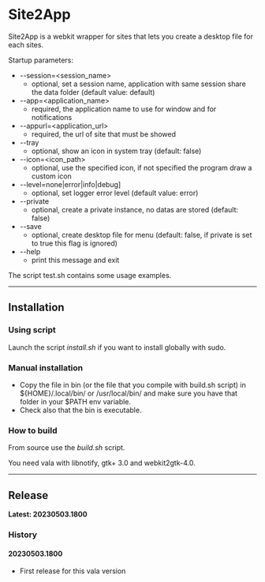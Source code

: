 # Site2App
Site2App is a webkit wrapper for sites that lets you create a desktop file for each sites.

Startup parameters:

  - --session=<session_name>
    - optional, set a session name, application with same session share the data folder (default value: default)
  - --app=<application_name>
    - required, the application name to use for window and for notifications
  - --appurl=<application_url>
    - required, the url of site that must be showed
  - --tray
    - optional, show an icon in system tray (default: false)
  - --icon=<icon_path>
    - optional, use the specified icon, if not specified the program draw a custom icon
  - --level=none|error|info|debug]
    - optional, set logger error level (default value: error)
  - --private
    - optional, create a private instance, no datas are stored (default: false)
  - --save
    - optional, create desktop file for menu (default: false, if private is set to true this flag is ignored)
  - --help
    - print this message and exit


The script test.sh contains some usage examples.


---

## Installation

### Using script

Launch the script *install.sh* if you want to install globally with sudo.

### Manual installation

 - Copy the file in bin (or the file that you compile with build.sh script) in ${HOME}/.local/bin/ or /usr/local/bin/ and make sure you have that folder in your $PATH env variable.
 - Check also that the bin is executable.

### How to build

From source use the *build.sh* script.

You need vala with libnotify, gtk+ 3.0 and webkit2gtk-4.0.

---

## Release

**Latest: 20230503.1800**

### History

#### 20230503.1800
 - First release for this vala version
